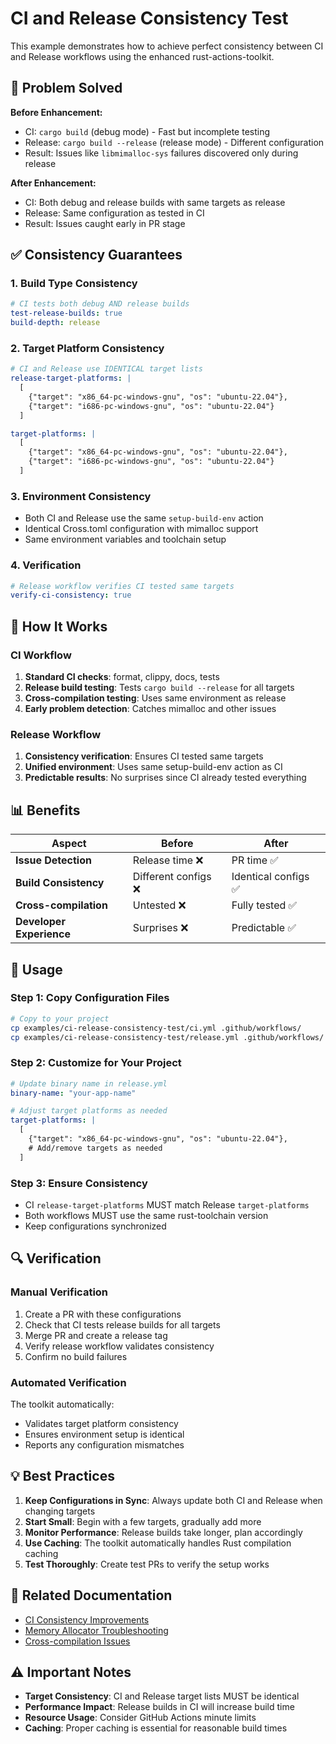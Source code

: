 # CI and Release Consistency Test

This example demonstrates how to achieve perfect consistency between CI and Release workflows using the enhanced rust-actions-toolkit.

## 🎯 Problem Solved

**Before Enhancement:**
- CI: `cargo build` (debug mode) - Fast but incomplete testing
- Release: `cargo build --release` (release mode) - Different configuration
- Result: Issues like `libmimalloc-sys` failures discovered only during release

**After Enhancement:**
- CI: Both debug and release builds with same targets as release
- Release: Same configuration as tested in CI
- Result: Issues caught early in PR stage

## ✅ Consistency Guarantees

### 1. Build Type Consistency
```yaml
# CI tests both debug AND release builds
test-release-builds: true
build-depth: release
```

### 2. Target Platform Consistency
```yaml
# CI and Release use IDENTICAL target lists
release-target-platforms: |
  [
    {"target": "x86_64-pc-windows-gnu", "os": "ubuntu-22.04"},
    {"target": "i686-pc-windows-gnu", "os": "ubuntu-22.04"}
  ]

target-platforms: |
  [
    {"target": "x86_64-pc-windows-gnu", "os": "ubuntu-22.04"},
    {"target": "i686-pc-windows-gnu", "os": "ubuntu-22.04"}
  ]
```

### 3. Environment Consistency
- Both CI and Release use the same `setup-build-env` action
- Identical Cross.toml configuration with mimalloc support
- Same environment variables and toolchain setup

### 4. Verification
```yaml
# Release workflow verifies CI tested same targets
verify-ci-consistency: true
```

## 🔧 How It Works

### CI Workflow
1. **Standard CI checks**: format, clippy, docs, tests
2. **Release build testing**: Tests `cargo build --release` for all targets
3. **Cross-compilation testing**: Uses same environment as release
4. **Early problem detection**: Catches mimalloc and other issues

### Release Workflow
1. **Consistency verification**: Ensures CI tested same targets
2. **Unified environment**: Uses same setup-build-env action as CI
3. **Predictable results**: No surprises since CI already tested everything

## 📊 Benefits

| Aspect | Before | After |
|--------|--------|-------|
| **Issue Detection** | Release time ❌ | PR time ✅ |
| **Build Consistency** | Different configs ❌ | Identical configs ✅ |
| **Cross-compilation** | Untested ❌ | Fully tested ✅ |
| **Developer Experience** | Surprises ❌ | Predictable ✅ |

## 🚀 Usage

### Step 1: Copy Configuration Files
```bash
# Copy to your project
cp examples/ci-release-consistency-test/ci.yml .github/workflows/
cp examples/ci-release-consistency-test/release.yml .github/workflows/
```

### Step 2: Customize for Your Project
```yaml
# Update binary name in release.yml
binary-name: "your-app-name"

# Adjust target platforms as needed
target-platforms: |
  [
    {"target": "x86_64-pc-windows-gnu", "os": "ubuntu-22.04"},
    # Add/remove targets as needed
  ]
```

### Step 3: Ensure Consistency
- CI `release-target-platforms` MUST match Release `target-platforms`
- Both workflows MUST use the same rust-toolchain version
- Keep configurations synchronized

## 🔍 Verification

### Manual Verification
1. Create a PR with these configurations
2. Check that CI tests release builds for all targets
3. Merge PR and create a release tag
4. Verify release workflow validates consistency
5. Confirm no build failures

### Automated Verification
The toolkit automatically:
- Validates target platform consistency
- Ensures environment setup is identical
- Reports any configuration mismatches

## 💡 Best Practices

1. **Keep Configurations in Sync**: Always update both CI and Release when changing targets
2. **Start Small**: Begin with a few targets, gradually add more
3. **Monitor Performance**: Release builds take longer, plan accordingly
4. **Use Caching**: The toolkit automatically handles Rust compilation caching
5. **Test Thoroughly**: Create test PRs to verify the setup works

## 🔗 Related Documentation

- [CI Consistency Improvements](../../docs/CI_CONSISTENCY_IMPROVEMENTS.md)
- [Memory Allocator Troubleshooting](../../docs/MIMALLOC_TROUBLESHOOTING.md)
- [Cross-compilation Issues](../../docs/CROSS_COMPILATION_ISSUES.md)

## ⚠️ Important Notes

- **Target Consistency**: CI and Release target lists MUST be identical
- **Performance Impact**: Release builds in CI will increase build time
- **Resource Usage**: Consider GitHub Actions minute limits
- **Caching**: Proper caching is essential for reasonable build times
